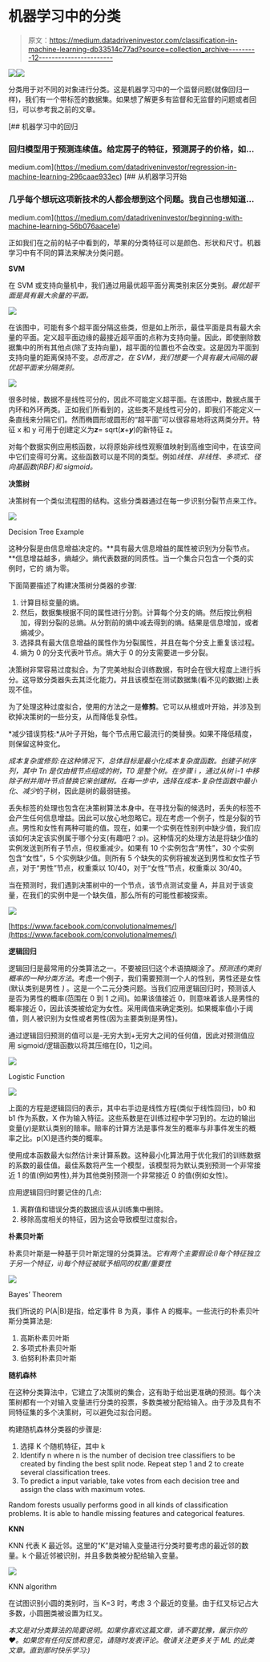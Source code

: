 # 机器学习中的分类

> 原文：<https://medium.datadriveninvestor.com/classification-in-machine-learning-db33514c77ad?source=collection_archive---------12----------------------->

[![](img/9fe987d7ed0d1c2f21f416102a436623.png)](http://www.track.datadriveninvestor.com/1B9E)![](img/59a69356f75c1decb7aa2beac5474595.png)

分类用于对不同的对象进行分类。这是机器学习中的一个监督问题(就像回归一样)，我们有一个带标签的数据集。如果想了解更多有监督和无监督的问题或者回归，可以参考我之前的文章。

[](https://medium.com/datadriveninvestor/regression-in-machine-learning-296caae933ec) [## 机器学习中的回归

### 回归模型用于预测连续值。给定房子的特征，预测房子的价格，如…

medium.com](https://medium.com/datadriveninvestor/regression-in-machine-learning-296caae933ec) [](https://medium.com/datadriveninvestor/beginning-with-machine-learning-56b076aace1e) [## 从机器学习开始

### 几乎每个想玩这项新技术的人都会想到这个问题。我自己也想知道…

medium.com](https://medium.com/datadriveninvestor/beginning-with-machine-learning-56b076aace1e) 

正如我们在之前的帖子中看到的，苹果的分类特征可以是颜色、形状和尺寸。机器学习中有不同的算法来解决分类问题。

**SVM**

在 SVM 或支持向量机中，我们通过用最优超平面分离类别来区分类别。*最优超平面是具有最大余量的平面。*

![](img/04ce5b2687520c71fb765496f3ce7d98.png)

在该图中，可能有多个超平面分隔这些类，但是如上所示，最佳平面是具有最大余量的平面。定义超平面边缘的最接近超平面的点称为支持向量。因此，即使删除数据集中的所有其他点(除了支持向量)，超平面的位置也不会改变。这是因为平面到支持向量的距离保持不变。*总而言之，在 SVM，我们想要一个具有最大间隔的最优超平面来分隔类别。*

![](img/4767c6f1bf6f071ceb13d69811c5940a.png)

很多时候，数据不是线性可分的，因此不可能定义超平面。在该图中，数据点属于内环和外环两类。正如我们所看到的，这些类不是线性可分的，即我们不能定义一条直线来分隔它们。然而椭圆形或圆形的“超平面”可以很容易地将这两类分开。特征 x 和 y 可用于创建定义为***z***= sqrt(***x***+***y***)的新特征 z。

对每个数据实例应用核函数，以将原始非线性观察值映射到高维空间中，在该空间中它们变得可分离。这些函数可以是不同的类型。例如*线性、非线性、多项式、径向基函数(RBF)和 sigmoid。*

**决策树**

决策树有一个类似流程图的结构。这些分类器通过在每一步识别分裂节点来工作。

![](img/927713631a1df88f60aee8ca20b21600.png)

Decision Tree Example

这种分裂是由信息增益决定的。**具有最大信息增益的属性被识别为分裂节点。**信息增益越多，熵越少。熵代表数据的同质性。当一个集合只包含一个类的实例时，它的
熵为零。

下面简要描述了构建决策树分类器的步骤:

1.  计算目标变量的熵。
2.  然后，数据集根据不同的属性进行分割。计算每个分支的熵。然后按比例相加，得到分裂的总熵。从分割前的熵中减去得到的熵。结果是信息增加，或者熵减少。
3.  选择具有最大信息增益的属性作为分裂属性，并且在每个分支上重复该过程。
4.  熵为 0 的分支代表叶节点。熵大于 0 的分支需要进一步分裂。

决策树非常容易过度拟合。为了完美地拟合训练数据，有时会在很大程度上进行拆分。这导致分类器失去其泛化能力。并且该模型在测试数据集(看不见的数据)上表现不佳。

为了处理这种过度拟合，使用的方法之一是**修剪**。它可以从根或叶开始，并涉及到砍掉决策树的一些分支，从而降低复杂性。

*减少错误剪枝:*从叶子开始，每个节点用它最流行的类替换。如果不降低精度，则保留这种变化。

*成本复杂度修剪:*在这种情况下，总体目标是最小化成本复杂度函数。创建子树序列，其中 Tn 是仅由根节点组成的树，T0 是整个树。在步骤 *i* ，通过从树 *i-1* 中移除子树并用叶节点替换它来创建树。在每一步中，选择在成本-复杂性函数中*最小化*、*减少*的子树，因此是树的最弱链接。

丢失标签的处理也包含在决策树算法本身中。在寻找分裂的候选时，丢失的标签不会产生任何信息增益。因此可以放心地忽略它。现在考虑一个例子，性是分裂的节点。男性和女性有两种可能的值。现在，如果一个实例在性别列中缺少值，我们应该如何决定该实例属于哪个分支(有趣吧？:p)。这种情况的处理方法是将缺少值的实例发送到所有子节点，但权重减少。如果有 10 个实例包含“男性”，30 个实例包含“女性”，5 个实例缺少值。则所有 5 个缺失的实例将被发送到男性和女性子节点，对于“男性”节点，权重乘以 10/40，对于“女性”节点，权重乘以 30/40。

当在预测时，我们遇到决策树中的一个节点，该节点测试变量 A，并且对于该变量，在我们的实例中是一个缺失值，那么所有的可能性都被探索。

![](img/2e43dbbcc2b2d054d5bcc93e939cc149.png)

[https://www.facebook.com/convolutionalmemes/](https://www.facebook.com/convolutionalmemes/)

**逻辑回归**

逻辑回归是最常用的分类算法之一。不要被回归这个术语搞糊涂了。*预测违约类别概率的一种分类方法*。考虑一个例子，我们需要预测一个人的性别，男性还是女性(默认类别是男性 *)* 。这是一个二元分类问题。当我们应用逻辑回归时，预测该人是否为男性的概率(范围在 0 到 1 之间)。如果该值接近 0，则意味着该人是男性的概率接近 0，因此该类被给定为女性。采用阈值来确定类别。如果概率值小于阈值，则人被识别为女性或者男性(因为主要类别是男性)。

通过逻辑回归预测的值可以是-无穷大到+无穷大之间的任何值，因此对预测值应用 sigmoid/逻辑函数以将其压缩在[0，1]之间。

![](img/235ee3488944aa913b1898b5bb2bff2d.png)

Logistic Function

![](img/cd47668bcc4040fba250292066b09ac3.png)

上面的方程是逻辑回归的表示，其中右手边是线性方程(类似于线性回归)，b0 和 b1 作为系数，X 作为输入特征。这些系数是在训练过程中学习到的。左边的输出变量(y)是默认类别的赔率。赔率的计算方法是事件发生的概率与非事件发生的概率之比。p(X)是违约类的概率。

使用成本函数最大似然估计来计算系数。这种最小化算法用于优化我们的训练数据的系数的最佳值。最佳系数将产生一个模型，该模型将为默认类别预测一个非常接近 1 的值(例如男性),并为其他类别预测一个非常接近 0 的值(例如女性)。

应用逻辑回归时要记住的几点:

1.  离群值和错误分类的数据应该从训练集中删除。
2.  移除高度相关的特征，因为这会导致模型过度拟合。

**朴素贝叶斯**

朴素贝叶斯是一种基于贝叶斯定理的分类算法。*它有两个主要假设:I)每个特征独立于另一个特征，ii)每个特征被赋予相同的权重/重要性*

![](img/0f8c92c1899f8fc738c9acf0c9d1c338.png)

Bayes’ Theorem

我们所说的 P(A|B)是指，给定事件 B 为真，事件 A 的概率。一些流行的朴素贝叶斯分类算法是:

1.  高斯朴素贝叶斯
2.  多项式朴素贝叶斯
3.  伯努利朴素贝叶斯

**随机森林**

在这种分类算法中，它建立了决策树的集合，这有助于给出更准确的预测。每个决策树都有一个对输入变量进行分类的投票，多数类被分配给输入。由于涉及具有不同特征集的多个决策树，可以避免过拟合问题。

构建随机森林分类器的步骤是:

1.  选择 K 个随机特征，其中 k
2.  Identify n where n is the number of decision tree classifiers to be created by finding the best split node. Repeat step 1 and 2 to create several classification trees.
3.  To predict a input variable, take votes from each decision tree and assign the class with maximum votes.

Random forests usually performs good in all kinds of classification problems. It is able to handle missing features and categorical features.

**KNN**

KNN 代表 K 最近邻。这里的“K”是对输入变量进行分类时要考虑的最近邻的数量。k 个最近邻被识别，并且多数类被分配给输入变量。

![](img/c4b0002bda6f628edbf945b8bdb87e4d.png)

KNN algorithm

在试图识别小圆的类别时，当 K=3 时，考虑 3 个最近的变量。由于红叉标记占大多数，小圆圈类被设置为红叉。

*本文是对分类算法的简要说明。如果你喜欢这篇文章，请不要犹豫，展示你的❤。如果您有任何反馈和意见，请随时发表评论。敬请关注更多关于 ML 的此类文章。直到那时快乐学习:)*